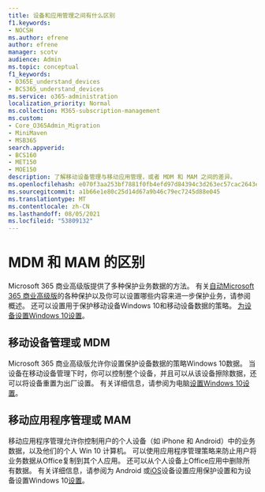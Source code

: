 ```yaml
---
title: 设备和应用管理之间有什么区别
f1.keywords:
- NOCSH
ms.author: efrene
author: efrene
manager: scotv
audience: Admin
ms.topic: conceptual
f1_keywords:
- O365E_understand_devices
- BCS365_understand_devices
ms.service: o365-administration
localization_priority: Normal
ms.collection: M365-subscription-management
ms.custom:
- Core_O365Admin_Migration
- MiniMaven
- MSB365
search.appverid:
- BCS160
- MET150
- MOE150
description: 了解移动设备管理与移动应用管理，或者 MDM 和 MAM 之间的差异。
ms.openlocfilehash: e070f3aa253bf7881f0fb4efd97d84394c3d263ec57cac2643e08c668b8e4257
ms.sourcegitcommit: a1b66e1e80c25d14d67a9b46c79ec7245d88e045
ms.translationtype: MT
ms.contentlocale: zh-CN
ms.lasthandoff: 08/05/2021
ms.locfileid: "53809132"
---
```

# <a name="difference-between-mdm-and-mam"></a>MDM 和 MAM 的区别

Microsoft 365 商业高级版提供了多种保护业务数据的方法。 有关[自动Microsoft 365 商业高级版](../microsoft-365-business-overview.md)的各种保护以及你可以设置哪些内容来进一步保护业务，请参阅概述。 还可以设置用于保护移动设备Windows 10和移动设备数据的策略。
[为设备设置Windows 10设置](../protection-settings-for-windows-10-devices.md)。

## <a name="mobile-device-management-or-mdm"></a>移动设备管理或 MDM

Microsoft 365 商业高级版允许你设置保护设备数据的策略Windows 10数据。 当设备在移动设备管理下时，你可以控制整个设备，并且可以从该设备擦除数据，还可以将设备重置为出厂设置。 有关详细信息，请参阅为电脑[设置Windows 10设置](../protection-settings-for-windows-10-pcs.md)。

## <a name="mobile-application-management-or-mam"></a>移动应用程序管理或 MAM

移动应用程序管理允许你控制用户的个人设备（如 iPhone 和 Android）中的业务数据，以及他们的个人 Win 10 计算机。 可以使用应用程序管理策略来防止用户将业务数据从Office复制到其个人应用。 还可以从个人设备上Office应用中删除所有数据。 有关详细信息，请参阅为 Android 或[iOS](../app-protection-settings-for-android-and-ios.md)设备设置应用保护设置和为设备设置Windows 10[设置](../protection-settings-for-windows-10-devices.md)。
